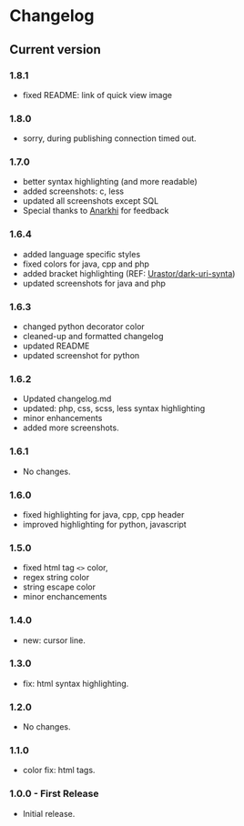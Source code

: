 # Changelog

## Current version

### 1.8.1

*   fixed README: link of quick view image

### 1.8.0

*   sorry, during publishing connection timed out.

### 1.7.0

*   better syntax highlighting (and more readable)
*   added screenshots: c, less
*   updated all screenshots except SQL
*   Special thanks to [Anarkhi](https://github.com/anarkhi) for feedback

### 1.6.4

*   added language specific styles
*   fixed colors for java, cpp and php
*   added bracket highlighting (REF: [Urastor/dark-uri-synta](https://github.com/Urastor/dark-uri-syntax))
*   updated screenshots for java and php

### 1.6.3

*   changed python decorator color
*   cleaned-up and formatted changelog
*   updated README
*   updated screenshot for python

### 1.6.2

*   Updated changelog.md
*   updated: php, css, scss, less syntax highlighting
*   minor enhancements
*   added more screenshots.

### 1.6.1

*   No changes.

### 1.6.0

*   fixed highlighting for java, cpp, cpp header
*   improved highlighting for python, javascript

### 1.5.0

*   fixed html tag `<>` color,
*   regex string color
*   string escape color
*   minor enchancements

### 1.4.0

*   new: cursor line.

### 1.3.0

*   fix: html syntax highlighting.

### 1.2.0

*   No changes.

### 1.1.0

*   color fix: html tags.

### 1.0.0 - First Release

*   Initial release.

